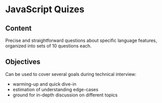 # JavaScript Quizes

## Content

Precise and straightforward questions about specific language features, organized into sets of 10 questions each.

## Objectives

Can be used to cover several goals during technical interview:
- warming-up and quick dive-in
- estimation of understanding edge-cases
- ground for in-depth discussion on different topics
